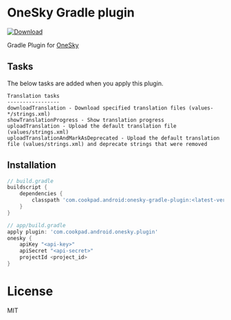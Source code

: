 # OneSky Gradle plugin

[ ![Download](https://api.bintray.com/packages/cookpad-inc/maven/onesky-gradle-plugin/images/download.svg) ](https://bintray.com/cookpad-inc/maven/onesky-gradle-plugin/_latestVersion)

Gradle Plugin for [OneSky](https://www.oneskyapp.com/)

## Tasks

The below tasks are added when you apply this plugin.

```
Translation tasks
-----------------
downloadTranslation - Download specified translation files (values-*/strings.xml)
showTranslationProgress - Show translation progress
uploadTranslation - Upload the default translation file (values/strings.xml)
uploadTranslationAndMarkAsDeprecated - Upload the default translation file (values/strings.xml) and deprecate strings that were removed
```


## Installation

```groovy
// build.gradle
buildscript {
    dependencies {
        classpath 'com.cookpad.android:onesky-gradle-plugin:<latest-version>'
    }
}
```

```groovy
// app/build.gradle
apply plugin: 'com.cookpad.android.onesky.plugin'
onesky {
    apiKey "<api-key>"
    apiSecret "<api-secret>"
    projectId <project_id>
}
```

# License
MIT
